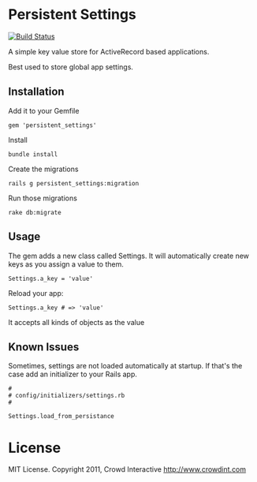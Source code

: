# Persistent Settings

[![Build Status](https://secure.travis-ci.org/dabit/persistent_settings.png)](http://travis-ci.org/dabit/persistent_settings)

A simple key value store for ActiveRecord based applications.

Best used to store global app settings.

## Installation

Add it to your Gemfile

    gem 'persistent_settings'

Install

    bundle install

Create the migrations

    rails g persistent_settings:migration

Run those migrations

    rake db:migrate

## Usage

The gem adds a new class called Settings. It will automatically create new
keys as you assign a value to them.

    Settings.a_key = 'value'

Reload your app:

    Settings.a_key # => 'value'

It accepts all kinds of objects as the value

## Known Issues

Sometimes, settings are not loaded automatically at startup. If that's the case
add an initializer to your Rails app.

    #
    # config/initializers/settings.rb
    #

    Settings.load_from_persistance

# License

MIT License. Copyright 2011, Crowd Interactive http://www.crowdint.com
